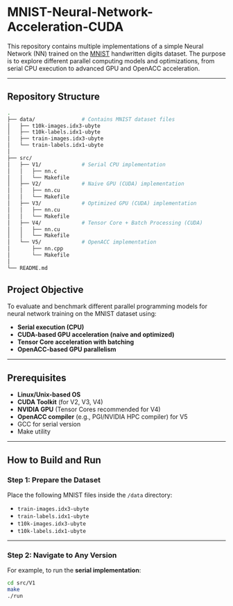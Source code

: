 # MNIST-Neural-Network-Acceleration-CUDA
 
This repository contains multiple implementations of a simple Neural Network (NN) trained on the [MNIST](http://yann.lecun.com/exdb/mnist/) handwritten digits dataset. The purpose is to explore different parallel computing models and optimizations, from serial CPU execution to advanced GPU and OpenACC acceleration.

---

## Repository Structure

```bash
.
├── data/               # Contains MNIST dataset files
│   ├── t10k-images.idx3-ubyte
│   ├── t10k-labels.idx1-ubyte
│   ├── train-images.idx3-ubyte
│   └── train-labels.idx1-ubyte
│
├── src/
│   ├── V1/             # Serial CPU implementation
│   │   ├── nn.c
│   │   └── Makefile
│   ├── V2/             # Naive GPU (CUDA) implementation
│   │   ├── nn.cu
│   │   └── Makefile
│   ├── V3/             # Optimized GPU (CUDA) implementation
│   │   ├── nn.cu
│   │   └── Makefile
│   ├── V4/             # Tensor Core + Batch Processing (CUDA)
│   │   ├── nn.cu
│   │   └── Makefile
│   └── V5/             # OpenACC implementation
│       ├── nn.cpp
│       └── Makefile
│
└── README.md

```
## Project Objective

To evaluate and benchmark different parallel programming models for neural network training on the MNIST dataset using:

- **Serial execution (CPU)**
- **CUDA-based GPU acceleration (naive and optimized)**
- **Tensor Core acceleration with batching**
- **OpenACC-based GPU parallelism**

---

## Prerequisites

- **Linux/Unix-based OS**
- **CUDA Toolkit** (for V2, V3, V4)
- **NVIDIA GPU** (Tensor Cores recommended for V4)
- **OpenACC compiler** (e.g., PGI/NVIDIA HPC compiler) for V5
- GCC for serial version
- Make utility

---

## How to Build and Run

### Step 1: Prepare the Dataset

Place the following MNIST files inside the `/data` directory:

- `train-images.idx3-ubyte`
- `train-labels.idx1-ubyte`
- `t10k-images.idx3-ubyte`
- `t10k-labels.idx1-ubyte`
---

### Step 2: Navigate to Any Version

For example, to run the **serial implementation**:

```bash
cd src/V1
make
./run
